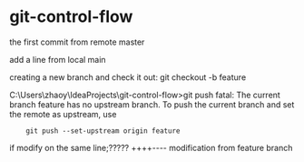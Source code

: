 # git-control-flow

the first commit from remote master 

add a line from local main 

creating a new branch and check it out: git checkout -b feature

C:\Users\zhaoy\IdeaProjects\git-control-flow>git push
fatal: The current branch feature has no upstream branch.
To push the current branch and set the remote as upstream, use
    
````
    git push --set-upstream origin feature
````


if modify on the same line;????? ++++---- modification from feature branch



